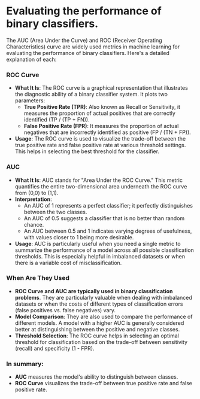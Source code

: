 # Evaluating the performance of binary classifiers.

The AUC (Area Under the Curve) and ROC (Receiver Operating Characteristics) curve are widely used metrics in machine learning for evaluating the performance of binary classifiers. Here's a detailed explanation of each:

### ROC Curve
- **What It Is**: The ROC curve is a graphical representation that illustrates the diagnostic ability of a binary classifier system. It plots two parameters:
  - **True Positive Rate (TPR)**: Also known as Recall or Sensitivity, it measures the proportion of actual positives that are correctly identified (TP / (TP + FN)).
  - **False Positive Rate (FPR)**: It measures the proportion of actual negatives that are incorrectly identified as positive (FP / (TN + FP)).
- **Usage**: The ROC curve is used to visualize the trade-off between the true positive rate and false positive rate at various threshold settings. This helps in selecting the best threshold for the classifier.

### AUC
- **What It Is**: AUC stands for "Area Under the ROC Curve." This metric quantifies the entire two-dimensional area underneath the ROC curve from (0,0) to (1,1).
- **Interpretation**: 
  - An AUC of 1 represents a perfect classifier; it perfectly distinguishes between the two classes.
  - An AUC of 0.5 suggests a classifier that is no better than random chance.
  - An AUC between 0.5 and 1 indicates varying degrees of usefulness, with values closer to 1 being more desirable.
- **Usage**: AUC is particularly useful when you need a single metric to summarize the performance of a model across all possible classification thresholds. This is especially helpful in imbalanced datasets or when there is a variable cost of misclassification.

### When Are They Used
- **ROC Curve and AUC are typically used in binary classification problems**. They are particularly valuable when dealing with imbalanced datasets or when the costs of different types of classification errors (false positives vs. false negatives) vary.
- **Model Comparison**: They are also used to compare the performance of different models. A model with a higher AUC is generally considered better at distinguishing between the positive and negative classes.
- **Threshold Selection**: The ROC curve helps in selecting an optimal threshold for classification based on the trade-off between sensitivity (recall) and specificity (1 - FPR).

### In summary:
- **AUC** measures the model's ability to distinguish between classes.
- **ROC Curve** visualizes the trade-off between true positive rate and false positive rate.